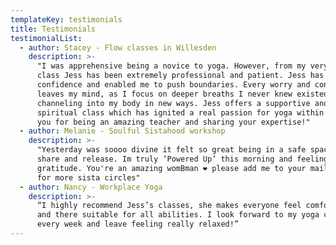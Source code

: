 ```yaml
---
templateKey: testimonials
title: Testimonials
testimonialList:
  - author: Stacey - Flow classes in Willesden
    description: >-
      "I was apprehensive being a novice to yoga. However, from my very first
      class Jess has been extremely professional and patient. Jess has built my
      confidence and enabled me to push boundaries. Every worry and concern
      leaves my mind, as I focus on deeper breaths I never knew existed and
      channeling into my body in new ways. Jess offers a supportive and
      spiritual class which has ignited a real passion for yoga within me, thank
      you for being an amazing teacher and sharing your expertise!"
  - author: Melanie - Soulful Sistahood workshop
    description: >-
      "Yesterday was soooo divine it felt so great being in a safe space to
      share and release. Im truly ‘Powered Up’ this morning and feeling so much
      gratitude. You're an amazing womBman ❤ please add me to your mailing list
      for more sista circles"
  - author: Nancy - Workplace Yoga
    description: >-
      “I highly recommend Jess’s classes, she makes everyone feel comfortable
      and there suitable for all abilities. I look forward to my yoga class
      every week and leave feeling really relaxed!”
---
```



